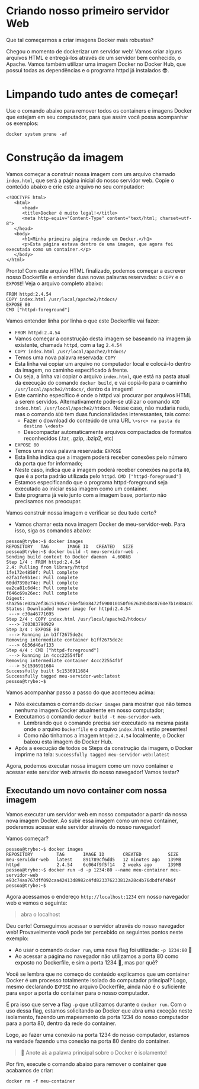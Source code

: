 # Criando nosso primeiro servidor Web
Que tal começarmos a criar imagens Docker mais robustas?

Chegou o momento de dockerizar um servidor web! Vamos criar alguns arquivos HTML e entregá-los através de um servidor bem conhecido, o Apache. Vamos também utilizar uma imagem Docker no Docker Hub, que possui todas as dependências e o programa httpd já instalados 😎.
# Limpando tudo antes de começar!
Use o comando abaixo para remover todos os containers e imagens Docker que estejam em seu computador, para que assim você possa acompanhar os exemplos:

```
docker system prune -af
```
# Construção da imagem
Vamos começar a construir nossa imagem com um arquivo chamado ```index.html```, que será a página inicial do nosso servidor web. Copie o conteúdo abaixo e crie este arquivo no seu computador:

```
<!DOCTYPE html>
   <html>
      <head>
      <title>Docker é muito legal!</title>
      <meta http-equiv="Content-Type" content="text/html; charset=utf-8">
   </head>
   <body>
      <h1>Minha primeira página rodando em Docker.</h1>
      <p>Esta página estava dentro de uma imagem, que agora foi executada como um container.</p>
   </body>
</html>
```
Pronto! Com este arquivo HTML finalizado, podemos começar a escrever nosso Dockerfile e entender duas novas palavras reservadas: o ```COPY``` e o ```EXPOSE```! Veja o arquivo completo abaixo:

```
FROM httpd:2.4.54
COPY index.html /usr/local/apache2/htdocs/
EXPOSE 80
CMD ["httpd-foreground"]
```
Vamos entender linha por linha o que este Dockerfile vai fazer:

- ```FROM httpd:2.4.54```
- Vamos começar a construção desta imagem se baseando na imagem já existente, chamada ```httpd```, com a tag ```2.4.54```
- ```COPY index.html /usr/local/apache2/htdocs/```
- Temos uma nova palavra reservada: ```COPY```
- Esta linha vai copiar um arquivo no computador local e colocá-lo dentro da imagem, no caminho especificado à frente.
- Ou seja, a linha vai copiar o arquivo ```index.html```, que está na pasta atual da execução do comando ```docker build```, e vai copiá-lo para o caminho ```/usr/local/apache2/htdocs/```, dentro da imagem!
- Este caminho específico é onde o httpd vai procurar por arquivos HTML a serem servidos.
Alternativamente pode-se utilizar o comando ```ADD index.html /usr/local/apache2/htdocs```. Nesse caso, não mudaria nada, mas o comando ```ADD``` tem duas funcionalidades interessantes, tais como:
  - Fazer o download do conteúdo de uma URL ```\<src> na pasta de destino \<dest>```
  - Descompactar automaticamente arquivos compactados de formatos reconhecidos (.tar, .gzip, .bzip2, etc)
- ```EXPOSE 80```
- Temos uma nova palavra reservada: ```EXPOSE```
- Esta linha indica que a imagem poderá receber conexões pelo número da porta que for informado;
- Neste caso, indica que a imagem poderá receber conexões na porta ```80```, que é a porta padrão utilizada pelo ```httpd```.
```CMD ["httpd-foreground"]```
- Estamos especificando que o programa httpd-foreground seja executado ao iniciar essa imagem como um container.
- Este programa já veio junto com a imagem base, portanto não precisamos nos preocupar.

Vamos construir nossa imagem e verificar se deu tudo certo?
- Vamos chamar esta nova imagem Docker de meu-servidor-web. Para isso, siga os comandos abaixo:
```
pessoa@trybe:~$ docker images
REPOSITORY   TAG       IMAGE ID   CREATED   SIZE
pessoa@trybe:~$ docker build -t meu-servidor-web .
Sending build context to Docker daemon  4.608kB
Step 1/4 : FROM httpd:2.4.54
2.4: Pulling from library/httpd
1fe172e4850f: Pull complete
e2fa1fe9b1ec: Pull complete
60dd7398e74e: Pull complete
ea2ca81c6d4c: Pull complete
f646c69a26ec: Pull complete
Digest: sha256:e02a2ef36151905c790efb0a8472f690010150f062639bd8c0760e7b1e884c07
Status: Downloaded newer image for httpd:2.4.54
 ---> c30a46771695
Step 2/4 : COPY index.html /usr/local/apache2/htdocs/
 ---> 7d0383790929
Step 3/4 : EXPOSE 80
 ---> Running in b1ff2675de2c
Removing intermediate container b1ff2675de2c
 ---> 6b36d46af133
Step 4/4 : CMD ["httpd-foreground"]
 ---> Running in 4ccc22554fbf
Removing intermediate container 4ccc22554fbf
 ---> 5c1536911684
Successfully built 5c1536911684
Successfully tagged meu-servidor-web:latest
pessoa@trybe:~$
```
Vamos acompanhar passo a passo do que aconteceu acima:
- Nós executamos o comando ```docker images``` para mostrar que não temos nenhuma imagem Docker atualmente em nosso computador;
- Executamos o comando ```docker build -t meu-servidor-web```.
  - Lembrando que o comando precisa ser executado na mesma pasta onde o arquivo ```Dockerfile``` e o arquivo ```index.html``` estão presentes!
  - Como não tínhamos a imagem ```httpd:2.4.54``` localmente, o Docker baixou esta imagem do Docker Hub.
- Após a execução de todos os Steps da construção da imagem, o Docker imprime na tela: ```Successfully tagged meu-servidor-web:latest```

Agora, podemos executar nossa imagem como um novo container e acessar este servidor web através do nosso navegador! Vamos testar?

## Executando um novo container com nossa imagem
Vamos executar um servidor web em nosso computador a partir da nossa nova imagem Docker. Ao subir essa imagem como um novo container, poderemos acessar este servidor através do nosso navegador!

Vamos começar?

```
pessoa@trybe:~$ docker images
REPOSITORY         TAG       IMAGE ID       CREATED          SIZE
meu-servidor-web   latest    891789cf6dd5   12 minutes ago   139MB
httpd              2.4.54    6c064f9f5f14   2 weeks ago      139MB
pessoa@trybe:~$ docker run -d -p 1234:80 --name meu-container meu-servidor-web
e93c74aa767dff092caa42413d8982c4fd823376233812a28c4b76dbdf4f4b6f
pessoa@trybe:~$
```
Agora acessamos o endereço ```http://localhost:1234``` em nosso navegador web e vemos o seguinte:
> abra o localhost

Deu certo! Conseguimos acessar o servidor através do nosso navegador web! Provavelmente você pode ter percebido os seguintes pontos neste exemplo:
- Ao usar o comando ```docker run```, uma nova flag foi utilizada: ```-p 1234:80``` 🤔
- Ao acessar a página no navegador não utilizamos a porta 80 como exposto no Dockerfile, e sim a porta 1234 🤔, mas por quê?

Você se lembra que no começo do conteúdo explicamos que um container Docker é um processo totalmente isolado do computador principal? Logo, mesmo declarando ```EXPOSE``` no arquivo Dockerfile, ainda não é o suficiente para expor a porta do container para o nosso computador.

É pra isso que serve a flag ```-p``` que utilizamos durante o ```docker run```. Com o uso dessa flag, estamos solicitando ao Docker que abra uma exceção neste isolamento, fazendo um mapeamento da porta 1234 do nosso computador para a porta 80, dentro da rede do container.

Logo, ao fazer uma conexão na porta 1234 do nosso computador, estamos na verdade fazendo uma conexão na porta 80 dentro do container.

> 📝 Anote aí: a palavra principal sobre o Docker é isolamento!

Por fim, execute o comando abaixo para remover o container que acabamos de criar:

```docker rm -f meu-container```